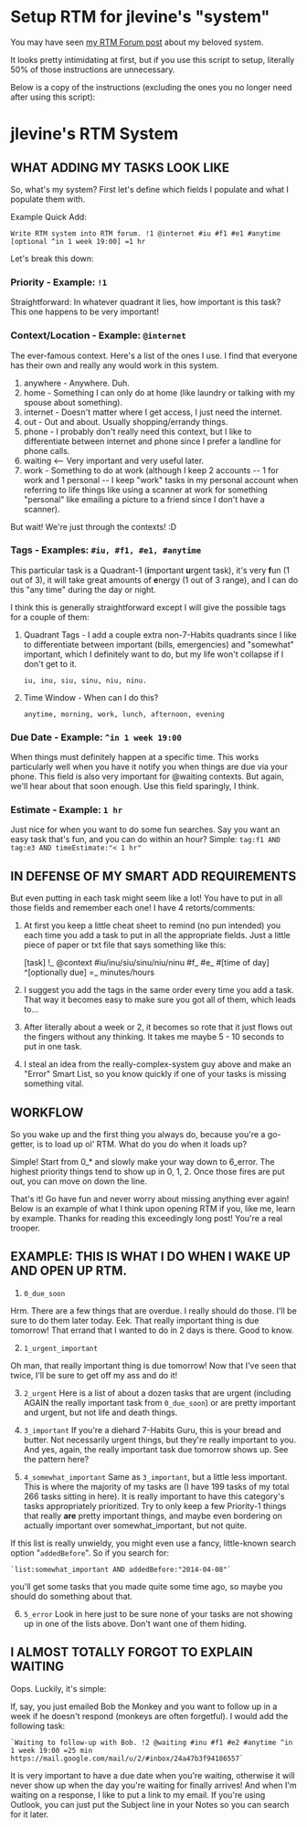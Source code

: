 # Setup RTM for jlevine's "system"

You may have seen [my RTM Forum post](https://www.rememberthemilk.com/forums/tips/18744/) about my beloved system.

It looks pretty intimidating at first, but if you use this script to setup, literally 50% of those instructions are unnecessary.

Below is a copy of the instructions (excluding the ones you no longer need after using this script):

# jlevine's RTM System

## WHAT ADDING MY TASKS LOOK LIKE
So, what's my system? First let's define which fields I populate and what I populate them with.

Example Quick Add:

    Write RTM system into RTM forum. !1 @internet #iu #f1 #e1 #anytime [optional ^in 1 week 19:00] =1 hr

Let's break this down:

### Priority - Example: `!1`
Straightforward: In whatever quadrant it lies, how important is this task? This one happens to be very important!

### Context/Location - Example: `@internet`
The ever-famous context. Here's a list of the ones I use. I find that everyone has their own and really any would work in this system.
1. anywhere - Anywhere. Duh.
2. home - Something I can only do at home (like laundry or talking with my spouse about something).
3. internet - Doesn't matter where I get access, I just need the internet.
4. out - Out and about. Usually shopping/errandy things.
5. phone - I probably don't really need this context, but I like to differentiate between internet and phone since I prefer a landline for phone calls.
6. waiting <-- Very important and very useful later.
7. work - Something to do at work (although I keep 2 accounts -- 1 for work and 1 personal -- I keep "work" tasks in my personal account when referring to life things like using a scanner at work for something "personal" like emailing a picture to a friend since I don't have a scanner).

But wait! We're just through the contexts! :D

### Tags - Examples: `#iu, #f1, #e1, #anytime`
This particular task is a Quadrant-1 (**i**mportant **u**rgent task), it's very **f**un (1 out of 3), it will take great amounts of **e**nergy (1 out of 3 range), and I can do this "any time" during the day or night.

I think this is generally straightforward except I will give the possible tags for a couple of them:

1. Quadrant Tags - I add a couple extra non-7-Habits quadrants since I like to differentiate between important (bills, emergencies) and "somewhat" important, which I definitely want to do, but my life won't collapse if I don't get to it.

    `iu, inu, siu, sinu, niu, ninu.`

2. Time Window - When can I do this?

    `anytime, morning, work, lunch, afternoon, evening`

### Due Date - Example: `^in 1 week 19:00`
When things must definitely happen at a specific time. This works particularly well when you have it notify you when things are due via your phone. This field is also very important for @waiting contexts. But again, we'll hear about that soon enough. Use this field sparingly, I think.

### Estimate - Example: `1 hr`
Just nice for when you want to do some fun searches. Say you want an easy task that's fun, and you can do within an hour? Simple:
    `tag:f1 AND tag:e3 AND timeEstimate:"< 1 hr"`

## IN DEFENSE OF MY SMART ADD REQUIREMENTS
But even putting in each task might seem like a lot! You have to put in all those fields and remember each one! I have 4 retorts/comments:

1. At first you keep a little cheat sheet to remind (no pun intended) you each time you add a task to put in all the appropriate fields. Just a little piece of paper or txt file that says something like this:

    [task] !_ @context #iu/inu/siu/sinu/niu/ninu #f_ #e_ #[time of day] ^[optionally due] =_ minutes/hours

2. I suggest you add the tags in the same order every time you add a task. That way it becomes easy to make sure you got all of them, which leads to...

3. After literally about a week or 2, it becomes so rote that it just flows out the fingers without any thinking. It takes me maybe 5 - 10 seconds to put in one task.

4. I steal an idea from the really-complex-system guy above and make an "Error" Smart List, so you know quickly if one of your tasks is missing something vital.

## WORKFLOW

So you wake up and the first thing you always do, because you're a go-getter, is to load up ol' RTM. What do you do when it loads up?

Simple! Start from 0_* and slowly make your way down to 6_error. The highest priority things tend to show up in 0, 1, 2. Once those fires are put out, you can move on down the line.

That's it! Go have fun and never worry about missing anything ever again! Below is an example of what I think upon opening RTM if you, like me, learn by example. Thanks for reading this exceedingly long post! You're a real trooper.

## EXAMPLE: THIS IS WHAT I DO WHEN I WAKE UP AND OPEN UP RTM.

1. `0_due_soon`

  Hrm. There are a few things that are overdue. I really should do those. I'll be sure to do them later today.
  Eek. That really important thing is due tomorrow!
  That errand that I wanted to do in 2 days is there. Good to know.

2. `1_urgent_important`

  Oh man, that really important thing is due tomorrow! Now that I've seen that twice, I'll be sure to get off my ass and do it!

3. `2_urgent`
  Here is a list of about a dozen tasks that are urgent (including AGAIN the really important task from `0_due_soon`) or are pretty important and urgent, but not life and death things.

4. `3_important`
  If you're a diehard 7-Habits Guru, this is your bread and butter. Not necessarily urgent things, but they're really important to you. And yes, again, the really important task due tomorrow shows up. See the pattern here?

5. `4_somewhat_important`
  Same as `3_important`, but a little less important. This is where the majority of my tasks are (I have 199 tasks of my total 266 tasks sitting in here). It is really important to have this category's tasks appropriately prioritized. Try to only keep a few Priority-1 things that really **are** pretty important things, and maybe even bordering on actually important over somewhat_important, but not quite.

  If this list is really unwieldy, you might even use a fancy, little-known search option "`addedBefore`". So if you search for:

    `list:somewhat_important AND addedBefore:"2014-04-08"`

  you'll get some tasks that you made quite some time ago, so maybe you should do something about that.

6. `5_error`
  Look in here just to be sure none of your tasks are not showing up in one of the lists above. Don't want one of them hiding.

## I ALMOST TOTALLY FORGOT TO EXPLAIN WAITING
Oops. Luckily, it's simple:

If, say, you just emailed Bob the Monkey and you want to follow up in a week if he doesn't respond (monkeys are often forgetful). I would add the following task:

    `Waiting to follow-up with Bob. !2 @waiting #inu #f1 #e2 #anytime ^in 1 week 19:00 =25 min https://mail.google.com/mail/u/2/#inbox/24a47b3f94186557`

It is very important to have a due date when you're waiting, otherwise it will never show up when the day you're waiting for finally arrives! And when I'm waiting on a response, I like to put a link to my email. If you're using Outlook, you can just put the Subject line in your Notes so you can search for it later.